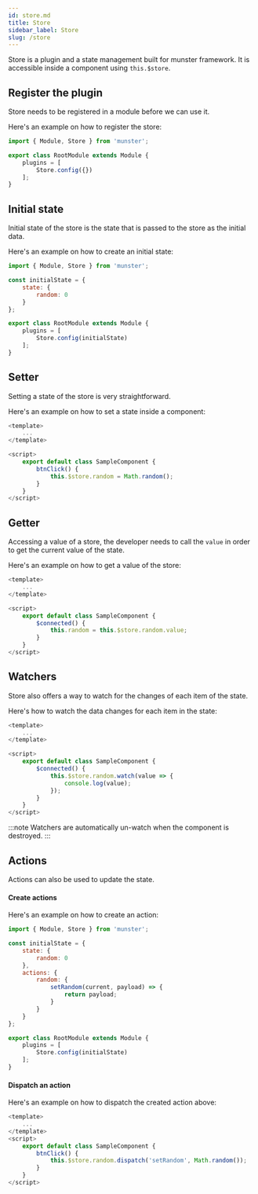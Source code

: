 ```yaml
---
id: store.md
title: Store
sidebar_label: Store
slug: /store
---
```


Store is a plugin and a state management built for munster framework.
It is accessible inside a component using `this.$store`.

## Register the plugin

Store needs to be registered in a module before we can use it.

Here's an example on how to register the store:

```javascript
import { Module, Store } from 'munster';

export class RootModule extends Module {
    plugins = [
        Store.config({})
    ];
}
```

## Initial state

Initial state of the store is the state that is passed to the store as the initial data.

Here's an example on how to create an initial state:

```javascript
import { Module, Store } from 'munster';

const initialState = {
    state: {
        random: 0
    }
};

export class RootModule extends Module {
    plugins = [
        Store.config(initialState)
    ];
}
```

## Setter

Setting a state of the store is very straightforward.

Here's an example on how to set a state inside a component:

```javascript
<template>
    ...
</template>

<script>
    export default class SampleComponent {
        btnClick() {
            this.$store.random = Math.random();
        }
    }
</script>
```

## Getter

Accessing a value of a store, the developer needs to call the `value` in order to get the current value of the state.

Here's an example on how to get a value of the store:

```javascript
<template>
    ...
</template>

<script>
    export default class SampleComponent {
        $connected() {
            this.random = this.$store.random.value;
        }
    }
</script>
```

## Watchers

Store also offers a way to watch for the changes of each item of the state.

Here's how to watch the data changes for each item in the state:

```javascript
<template>
    ...
</template>

<script>
    export default class SampleComponent {
        $connected() {
            this.$store.random.watch(value => {
                console.log(value);
            });
        }
    }
</script>
```

:::note
Watchers are automatically un-watch when the component is destroyed.
:::

## Actions

Actions can also be used to update the state.

#### Create actions

Here's an example on how to create an action:

```javascript
import { Module, Store } from 'munster';

const initialState = {
    state: {
        random: 0
    },
    actions: {
        random: {
            setRandom(current, payload) => {
                return payload;
            }
        }
    }
};

export class RootModule extends Module {
    plugins = [
        Store.config(initialState)
    ];
}
```
#### Dispatch an action

Here's an example on how to dispatch the created action above:

```javascript
<template>
    ...
</template>
<script>
    export default class SampleComponent {
        btnClick() {
            this.$store.random.dispatch('setRandom', Math.random());
        }
    }
</script>
```
